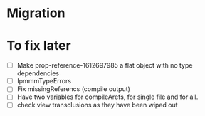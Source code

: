 # Migration

# To fix later

- [ ] Make prop-reference-1612697985 a flat object with no type dependencies
- [ ] IpmmmTypeErrors
- [ ] Fix missingReferencs (compile output)
- [ ] Have two variables for compileArefs, for single file and for all.
- [ ] check view transclusions as they have been wiped out
